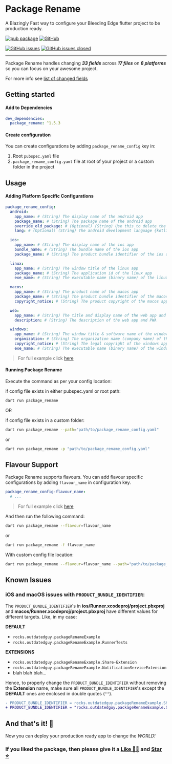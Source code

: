 # Package Rename

A Blazingly Fast way to configure your Bleeding Edge flutter project to be production ready.

[![pub package][package_svg]][package]
[![GitHub][license_svg]](LICENSE)

[![GitHub issues][issues_svg]][issues]
[![GitHub issues closed][issues_closed_svg]][issues_closed]

<hr />

Package Rename handles changing **_33 fields_** across **_17 files_** on **_6 platforms_** so you can focus on your awesome project.

For more info see [list of changed fields](CHANGED_FIELDS.md)

## Getting started

#### Add to Dependencies

```yaml
dev_dependencies:
  package_rename: ^1.5.3
```

#### Create configuration

You can create configurations by adding `package_rename_config` key in:

1. Root `pubspec.yaml` file
1. `package_rename_config.yaml` file at root of your project or a custom folder in the project

## Usage

#### Adding Platform Specific Configurations

```yaml
package_rename_config:
  android:
    app_name: # (String) The display name of the android app
    package_name: # (String) The package name of the android app
    override_old_package: # (Optional) (String) Use this to delete the old folder structure of MainActivity or to use the existing code with the new package name
    lang: # (Optional) (String) The android development language {kotlin(default) or java}

  ios:
    app_name: # (String) The display name of the ios app
    bundle_name: # (String) The bundle name of the ios app
    package_name: # (String) The product bundle identifier of the ios app

  linux:
    app_name: # (String) The window title of the linux app
    package_name: # (String) The application id of the linux app
    exe_name: # (String) The executable name (binary name) of the linux app

  macos:
    app_name: # (String) The product name of the macos app
    package_name: # (String) The product bundle identifier of the macos app
    copyright_notice: # (String) The product copyright of the macos app

  web:
    app_name: # (String) The title and display name of the web app and PWA
    description: # (String) The description of the web app and PWA

  windows:
    app_name: # (String) The window title & software name of the windows app
    organization: # (String) The organization name (company name) of the windows app
    copyright_notice: # (String) The legal copyright of the windows app
    exe_name: # (String) The executable name (binary name) of the windows app
```

> For full example click [here](example/example.md#default-configuration)

#### Running Package Rename

Execute the command as per your config location:

if config file exists in either pubspec.yaml or root path:

```bash
dart run package_rename
```

OR

if config file exists in a custom folder:

```bash
dart run package_rename --path="path/to/package_rename_config.yaml"
```

or

```bash
dart run package_rename -p "path/to/package_rename_config.yaml"
```

## Flavour Support

Package Rename supports flavours. You can add flavour specific configurations by adding `flavour_name` in configuration key.

```yaml
package_rename_config-flavour_name:
  # ...
```

> For full example click [here](example/example.md#flavour-configuration)

And then run the following command:

```bash
dart run package_rename --flavour=flavour_name
```

or

```bash
dart run package_rename -f flavour_name
```

With custom config file location:

```bash
dart run package_rename --flavour=flavour_name --path="path/to/package_rename_config.yaml"
```

## Known Issues

### iOS and macOS issues with `PRODUCT_BUNDLE_IDENTIFIER`:

The `PRODUCT_BUNDLE_IDENTIFIER`'s in **ios/Runner.xcodeproj/project.pbxproj** and **macos/Runner.xcodeproj/project.pbxproj** have different values for different targets. Like, in my case:

**DEFAULT**

- `rocks.outdatedguy.packageRenameExample`
- `rocks.outdatedguy.packageRenameExample.RunnerTests`

**EXTENSIONS**

- `rocks.outdatedguy.packageRenameExample.Share-Extension`
- `rocks.outdatedguy.packageRenameExample.NotificationServiceExtension`
- blah blah blah...

Hence, to properly change the `PRODUCT_BUNDLE_IDENTIFIER` without removing the **Extension** name, make sure all `PRODUCT_BUNDLE_IDENTIFIER`'s except the **DEFAULT** ones are enclosed in double quotes (`""`).

```diff
- PRODUCT_BUNDLE_IDENTIFIER = rocks.outdatedguy.packageRenameExample.Share-Extension;
+ PRODUCT_BUNDLE_IDENTIFIER = "rocks.outdatedguy.packageRenameExample.Share-Extension";
```

## And that's it! 🎉

Now you can deploy your production ready app to change the _WORLD!_

### If you liked the package, then please give it a [Like 👍🏼][package] and [Star ⭐][repository]

<!-- Badges URLs -->

[package_svg]: https://img.shields.io/pub/v/package_rename.svg?color=blueviolet
[license_svg]: https://img.shields.io/github/license/OutdatedGuy/package_rename.svg?color=purple
[issues_svg]: https://img.shields.io/github/issues/OutdatedGuy/package_rename.svg
[issues_closed_svg]: https://img.shields.io/github/issues-closed/OutdatedGuy/package_rename.svg?color=green

<!-- Links -->

[package]: https://pub.dev/packages/package_rename
[repository]: https://github.com/OutdatedGuy/package_rename
[issues]: https://github.com/OutdatedGuy/package_rename/issues
[issues_closed]: https://github.com/OutdatedGuy/package_rename/issues?q=is%3Aissue+is%3Aclosed
